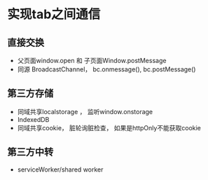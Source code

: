 # 实现tab之间通信

## 直接交换

- 父页面window.open 和 子页面Window.postMessage
- 同源 BroadcastChannel， bc.onmessage(), bc.postMessage()

## 第三方存储

- 同域共享localstorage ， 监听window.onstorage
- IndexedDB
- 同域共享cookie， 脏轮询脏检查， 如果是httpOnly不能获取cookie

## 第三方中转

- serviceWorker/shared worker
